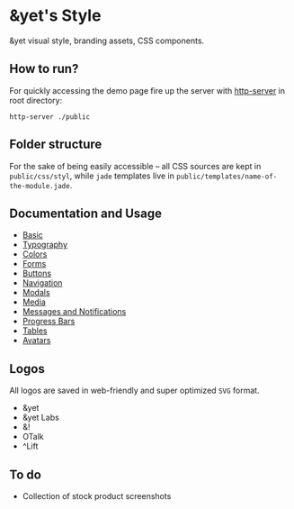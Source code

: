 # &yet's Style

&amp;yet visual style, branding assets, CSS components.

## How to run?

For quickly accessing the demo page fire up the server with [http-server](https://github.com/nodeapps/http-server) in root directory: 
```
http-server ./public
```

## Folder structure
For the sake of being easily accessible &ndash; all CSS sources are kept in `public/css/styl`, while `jade` templates live in `public/templates/name-of-the-module.jade`.

## Documentation and Usage

* [Basic](https://github.com/andyet/style/wiki/Basic)
* [Typography](https://github.com/andyet/style/wiki/Typography)
* [Colors](https://github.com/andyet/style/wiki/Colors)
* [Forms](https://github.com/andyet/style/wiki/Forms)
* [Buttons](https://github.com/andyet/style/wiki/Buttons)
* [Navigation](https://github.com/andyet/style/wiki/Navigation)
* [Modals](https://github.com/andyet/style/wiki/Modals)
* [Media](https://github.com/andyet/style/wiki/Media)
* [Messages and Notifications](https://github.com/andyet/style/wiki/Messages-and-Notifications)
* [Progress Bars](https://github.com/andyet/style/wiki/Progress-bars) 
* [Tables](https://github.com/andyet/style/wiki/Tables) 
* [Avatars](https://github.com/andyet/style/wiki/Avatars) 


## Logos

All logos are saved in web-friendly and super optimized `SVG` format. 

* &yet
* &yet Labs
* &!
* OTalk
* ^Lift

## To do

- Collection of stock product screenshots
